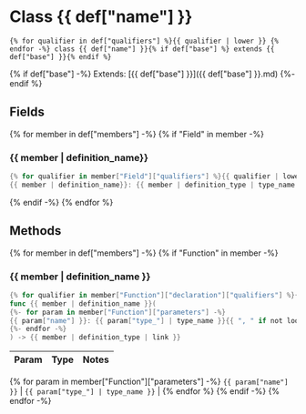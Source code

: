 # Class {{ def["name"] }}

``{% for qualifier in def["qualifiers"] %}{{ qualifier | lower }} {% endfor -%}
class {{ def["name"] }}{% if def["base"] %} extends {{ def["base"] }}{% endif %}``

{% if def["base"] -%}
Extends: [{{ def["base"] }}]({{ def["base"] }}.md)
{%- endif %}

## Fields

{% for member in def["members"] -%}
{% if "Field" in member -%}
### {{ member | definition_name}}
```swift
{% for qualifier in member["Field"]["qualifiers"] %}{{ qualifier | lower }} {% endfor -%}
{{ member | definition_name}}: {{ member | definition_type | type_name }}
```
{% endif -%}
{% endfor %}

## Methods

{% for member in def["members"] -%}
{% if "Function" in member -%}
### {{ member | definition_name }}
```swift
{% for qualifier in member["Function"]["declaration"]["qualifiers"] %}{{ qualifier | lower }} {% endfor -%}
func {{ member | definition_name }}(
{%- for param in member["Function"]["parameters"] -%}
{{ param["name"] }}: {{ param["type_"] | type_name }}{{ ", " if not loop.last else " " }}
{%- endfor -%}
) -> {{ member | definition_type | link }}
```
Param | Type | Notes
--- | --- | ---
{% for param in member["Function"]["parameters"] -%} 
``{{ param["name"] }}`` | ``{{ param["type_"] | type_name }}`` | 
{% endfor %}
{% endif -%}
{% endfor -%}
